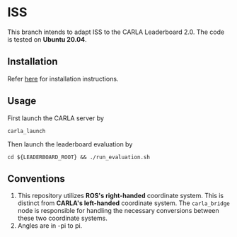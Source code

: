 # ISS
This branch intends to adapt ISS to the CARLA Leaderboard 2.0. The code is tested on **Ubuntu 20.04**.

## Installation
Refer [here](Install/INSTALL.md) for installation instructions.

## Usage
First launch the CARLA server by 
```
carla_launch
```
Then launch the leaderboard evaluation by
```
cd ${LEADERBOARD_ROOT} && ./run_evaluation.sh
```


## Conventions
1. This repository utilizes **ROS's right-handed** coordinate system. This is distinct from **CARLA's left-handed** coordinate system. The ``carla_bridge`` node is responsible for handling the necessary conversions between these two coordinate systems.
2. Angles are in -pi to pi.

